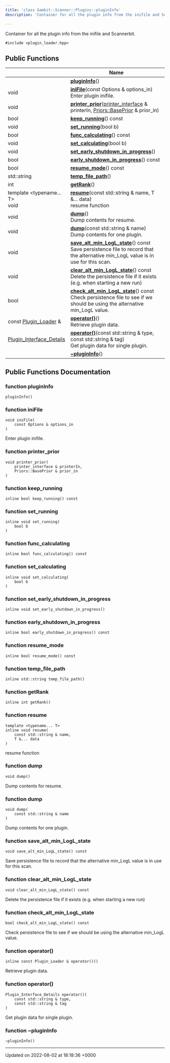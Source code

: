 ```yaml
---
title: 'class Gambit::Scanner::Plugins::pluginInfo'
description: 'Container for all the plugin info from the inifile and Scannerbit. '

---
```









Container for all the plugin info from the inifile and Scannerbit. 


`#include <plugin_loader.hpp>`

## Public Functions

|                | Name           |
| -------------- | -------------- |
| | **[pluginInfo](/documentation/code/colliderbit_development/classes/classgambit_1_1scanner_1_1plugins_1_1plugininfo/#function-plugininfo)**() |
| void | **[iniFile](/documentation/code/colliderbit_development/classes/classgambit_1_1scanner_1_1plugins_1_1plugininfo/#function-inifile)**(const Options & options_in)<br>Enter plugin inifile.  |
| void | **[printer_prior](/documentation/code/colliderbit_development/classes/classgambit_1_1scanner_1_1plugins_1_1plugininfo/#function-printer-prior)**([printer_interface](/documentation/code/colliderbit_development/namespaces/namespacegambit_1_1scanner/#typedef-printer-interface) & printerIn, [Priors::BasePrior](/documentation/code/colliderbit_development/classes/classgambit_1_1priors_1_1baseprior/) & prior_in) |
| bool | **[keep_running](/documentation/code/colliderbit_development/classes/classgambit_1_1scanner_1_1plugins_1_1plugininfo/#function-keep-running)**() const |
| void | **[set_running](/documentation/code/colliderbit_development/classes/classgambit_1_1scanner_1_1plugins_1_1plugininfo/#function-set-running)**(bool b) |
| bool | **[func_calculating](/documentation/code/colliderbit_development/classes/classgambit_1_1scanner_1_1plugins_1_1plugininfo/#function-func-calculating)**() const |
| void | **[set_calculating](/documentation/code/colliderbit_development/classes/classgambit_1_1scanner_1_1plugins_1_1plugininfo/#function-set-calculating)**(bool b) |
| void | **[set_early_shutdown_in_progress](/documentation/code/colliderbit_development/classes/classgambit_1_1scanner_1_1plugins_1_1plugininfo/#function-set-early-shutdown-in-progress)**() |
| bool | **[early_shutdown_in_progress](/documentation/code/colliderbit_development/classes/classgambit_1_1scanner_1_1plugins_1_1plugininfo/#function-early-shutdown-in-progress)**() const |
| bool | **[resume_mode](/documentation/code/colliderbit_development/classes/classgambit_1_1scanner_1_1plugins_1_1plugininfo/#function-resume-mode)**() const |
| std::string | **[temp_file_path](/documentation/code/colliderbit_development/classes/classgambit_1_1scanner_1_1plugins_1_1plugininfo/#function-temp-file-path)**() |
| int | **[getRank](/documentation/code/colliderbit_development/classes/classgambit_1_1scanner_1_1plugins_1_1plugininfo/#function-getrank)**() |
| template <typename... T\> <br>void | **[resume](/documentation/code/colliderbit_development/classes/classgambit_1_1scanner_1_1plugins_1_1plugininfo/#function-resume)**(const std::string & name, T &... data)<br>resume function  |
| void | **[dump](/documentation/code/colliderbit_development/classes/classgambit_1_1scanner_1_1plugins_1_1plugininfo/#function-dump)**()<br>Dump contents for resume.  |
| void | **[dump](/documentation/code/colliderbit_development/classes/classgambit_1_1scanner_1_1plugins_1_1plugininfo/#function-dump)**(const std::string & name)<br>Dump contents for one plugin.  |
| void | **[save_alt_min_LogL_state](/documentation/code/colliderbit_development/classes/classgambit_1_1scanner_1_1plugins_1_1plugininfo/#function-save-alt-min-logl-state)**() const<br>Save persistence file to record that the alternative min_LogL value is in use for this scan.  |
| void | **[clear_alt_min_LogL_state](/documentation/code/colliderbit_development/classes/classgambit_1_1scanner_1_1plugins_1_1plugininfo/#function-clear-alt-min-logl-state)**() const<br>Delete the persistence file if it exists (e.g. when starting a new run)  |
| bool | **[check_alt_min_LogL_state](/documentation/code/colliderbit_development/classes/classgambit_1_1scanner_1_1plugins_1_1plugininfo/#function-check-alt-min-logl-state)**() const<br>Check persistence file to see if we should be using the alternative min_LogL value.  |
| const [Plugin_Loader](/documentation/code/colliderbit_development/classes/classgambit_1_1scanner_1_1plugins_1_1plugin__loader/) & | **[operator()](/documentation/code/colliderbit_development/classes/classgambit_1_1scanner_1_1plugins_1_1plugininfo/#function-operator())**()<br>Retrieve plugin data.  |
| [Plugin_Interface_Details](/documentation/code/colliderbit_development/classes/structgambit_1_1scanner_1_1plugins_1_1plugin__interface__details/) | **[operator()](/documentation/code/colliderbit_development/classes/classgambit_1_1scanner_1_1plugins_1_1plugininfo/#function-operator())**(const std::string & type, const std::string & tag)<br>Get plugin data for single plugin.  |
| | **[~pluginInfo](/documentation/code/colliderbit_development/classes/classgambit_1_1scanner_1_1plugins_1_1plugininfo/#function-~plugininfo)**() |

## Public Functions Documentation

### function pluginInfo

```
pluginInfo()
```


### function iniFile

```
void iniFile(
    const Options & options_in
)
```

Enter plugin inifile. 

### function printer_prior

```
void printer_prior(
    printer_interface & printerIn,
    Priors::BasePrior & prior_in
)
```


### function keep_running

```
inline bool keep_running() const
```


### function set_running

```
inline void set_running(
    bool b
)
```


### function func_calculating

```
inline bool func_calculating() const
```


### function set_calculating

```
inline void set_calculating(
    bool b
)
```


### function set_early_shutdown_in_progress

```
inline void set_early_shutdown_in_progress()
```


### function early_shutdown_in_progress

```
inline bool early_shutdown_in_progress() const
```


### function resume_mode

```
inline bool resume_mode() const
```


### function temp_file_path

```
inline std::string temp_file_path()
```


### function getRank

```
inline int getRank()
```


### function resume

```
template <typename... T>
inline void resume(
    const std::string & name,
    T &... data
)
```

resume function 

### function dump

```
void dump()
```

Dump contents for resume. 

### function dump

```
void dump(
    const std::string & name
)
```

Dump contents for one plugin. 

### function save_alt_min_LogL_state

```
void save_alt_min_LogL_state() const
```

Save persistence file to record that the alternative min_LogL value is in use for this scan. 

### function clear_alt_min_LogL_state

```
void clear_alt_min_LogL_state() const
```

Delete the persistence file if it exists (e.g. when starting a new run) 

### function check_alt_min_LogL_state

```
bool check_alt_min_LogL_state() const
```

Check persistence file to see if we should be using the alternative min_LogL value. 

### function operator()

```
inline const Plugin_Loader & operator()()
```

Retrieve plugin data. 

### function operator()

```
Plugin_Interface_Details operator()(
    const std::string & type,
    const std::string & tag
)
```

Get plugin data for single plugin. 

### function ~pluginInfo

```
~pluginInfo()
```


-------------------------------

Updated on 2022-08-02 at 18:18:36 +0000